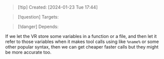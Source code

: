 
>[!tip] Created: [2024-01-23 Tue 17:44]

>[!question] Targets: 

>[!danger] Depends: 

If we let the VR store some variables in a function or a file, and then let it refer to those variables when it makes tool calls using like `%name%` or some other popular syntax, then we can get cheaper faster calls but they might be more accurate too.